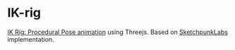 # IK-rig
 [IK Rig: Procedural Pose animation](https://www.youtube.com/watch?v=KLjTU0yKS00) using Threejs. Based on [SketchpunkLabs](https://www.youtube.com/@SketchpunkLabs) implementation.
